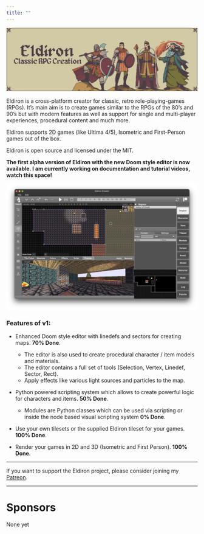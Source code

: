 ```yaml
---
title: ""
---
```


![Eldiron Map](./coverlarge.png)

Eldiron is a cross-platform creator for classic, retro role-playing-games (RPGs). It’s main aim is to create games similar to the RPGs of the 80’s and 90’s but with modern features as well as support for single and multi-player experiences, procedural content and much more.

Eldiron supports 2D games (like Ultima 4/5), Isometric and First-Person games out of the box.

Eldiron is open source and licensed under the MIT.

**The first alpha version of Eldiron with the new Doom style editor is now available. I am currently working on documentation and tutorial videos, watch this space!**

![Eldiron Screenshot](./screenshot.png)

### Features of v1:

- Enhanced Doom style editor with linedefs and sectors for creating maps. **70% Done**.
  - The editor is also used to create procedural character / item models and materials.
  - The editor contains a full set of tools (Selection, Vertex, Linedef, Sector, Rect).
  - Apply effects like various light sources and particles to the map.

- Python powered scripting system which allows to create powerful logic for characters and items. **50% Done**.
  - Modules are Python classes which can be used via scripting or inside the node based visual scripting system **0% Done**.

- Use your own tilesets or the supplied Eldiron tileset for your games. **100% Done**.
- Render your games in 2D and 3D (Isometric and First Person). **100% Done**.

---

If you want to support the Eldiron project, please consider joining my [Patreon](https://www.patreon.com/eldiron).

---

<!-- ![Screenshot](character_screenshot.png) -->

<!-- {{< youtube hrhmtCG9ePw >}} -->

# Sponsors

None yet

<!-- [![Digital Ocean](./DO_Logo_Horizontal_Blue.png?lightbox=false)](https://www.digitalocean.com/?utm_medium=opensource&utm_source=Eldiron) -->
